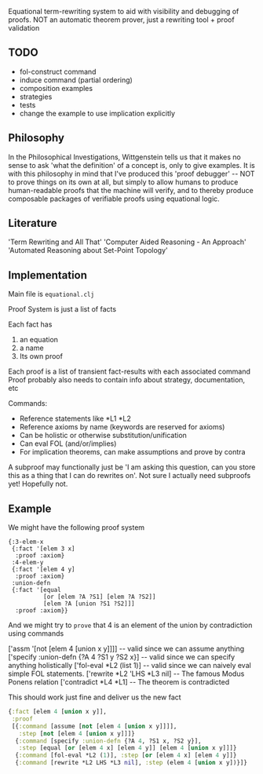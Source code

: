 
Equational term-rewriting system to aid with visibility and debugging of proofs. NOT an automatic theorem prover, just a rewriting tool + proof validation

## TODO

- fol-construct command
- induce command (partial ordering)
- composition examples
- strategies
- tests
- change the example to use implication explicitly

## Philosophy

In the Philosophical Investigations, Wittgenstein tells us that it makes no sense to ask 'what the definition' of a concept is, only to give examples. It is with this philosophy in mind that I've produced this 'proof debugger' -- NOT to prove things on its own at all, but simply to allow humans to produce human-readable proofs that the machine will verify, and to thereby produce composable packages of verifiable proofs using equational logic.

## Literature

'Term Rewriting and All That'
'Computer Aided Reasoning - An Approach'
'Automated Reasoning about Set-Point Topology'

## Implementation

Main file is `equational.clj`

Proof System is just a list of facts

Each fact has
  1. an equation
  2. a name
  3. Its own proof

Each proof is a list of transient fact-results with each associated command
Proof probably also needs to contain info about strategy, documentation, etc

Commands:
  - Reference statements like *L1 *L2
  - Reference axioms by name (keywords are reserved for axioms)
  - Can be holistic or otherwise substitution/unification
  - Can eval FOL (and/or/implies)
  - For implication theorems, can make assumptions and prove by contra
  
A subproof may functionally just be 'I am asking this question, can you store this as a thing that I can do rewrites on'. Not sure I actually need subproofs yet! Hopefully not.


## Example

We might have the following proof system

```
{:3-elem-x
 {:fact '[elem 3 x]
  :proof :axiom}
 :4-elem-y
 {:fact '[elem 4 y]
  :proof :axiom}
 :union-defn
 {:fact '[equal
          [or [elem ?A ?S1] [elem ?A ?S2]]
          [elem ?A [union ?S1 ?S2]]]
  :proof :axiom}}
  ```

And we might try to `prove` that 4 is an element of the union by contradiction using commands

['assm '[not [elem 4 [union x y]]]]  -- valid since we can assume anything
['specify :union-defn {?A 4 ?S1 y ?S2 x}]  -- valid since we can specify anything holistically
['fol-eval *L2 (list 1)]  -- valid since we can naively eval simple FOL statements.
['rewrite *L2 'LHS *L3 nil]  -- The famous Modus Ponens relation
['contradict *L4 *L1] -- The theorem is contradicted

This should work just fine and deliver us the new fact

```clojure
{:fact [elem 4 [union x y]],
 :proof
 [{:command [assume [not [elem 4 [union x y]]]],
   :step [not [elem 4 [union x y]]]}
  {:command [specify :union-defn {?A 4, ?S1 x, ?S2 y}],
   :step [equal [or [elem 4 x] [elem 4 y]] [elem 4 [union x y]]]}
  {:command [fol-eval *L2 (1)], :step [or [elem 4 x] [elem 4 y]]}
  {:command [rewrite *L2 LHS *L3 nil], :step (elem 4 [union x y])}]}
```
